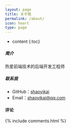 ```yaml
---
layout: page
title: 关于我
permalink: /about/
icon: heart
type: page
---
```


* content
{:toc}

##### 简介

热爱前端技术的后端开发工程师


##### 联系我

* GitHub：[shaoyikai](https://github.com/shaoyikai)
* Email：shaoyikai@qq.com


#### 评论

{% include comments.html %}
